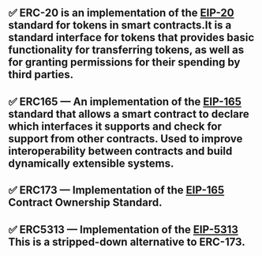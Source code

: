 ✅ **ERC-20** is an implementation of the [EIP-20](https://eips.ethereum.org/EIPS/eip-20) standard for tokens in smart contracts.It is a standard interface for tokens that provides basic functionality for transferring tokens, as well as for granting permissions for their spending by third parties.
---
✅ **ERC165** — An implementation of the [EIP-165](https://eips.ethereum.org/EIPS/eip-165) standard that allows a smart contract to declare which interfaces it supports and check for support from other contracts. Used to improve interoperability between contracts and build dynamically extensible systems.
---
✅ **ERC173** — Implementation of the [EIP-165](https://eips.ethereum.org/EIPS/eip-173) Contract Ownership Standard.
---
✅ **ERC5313** — Implementation of the [EIP-5313](https://eips.ethereum.org/EIPS/eip-5313) This is a stripped-down alternative to ERC-173.
---
